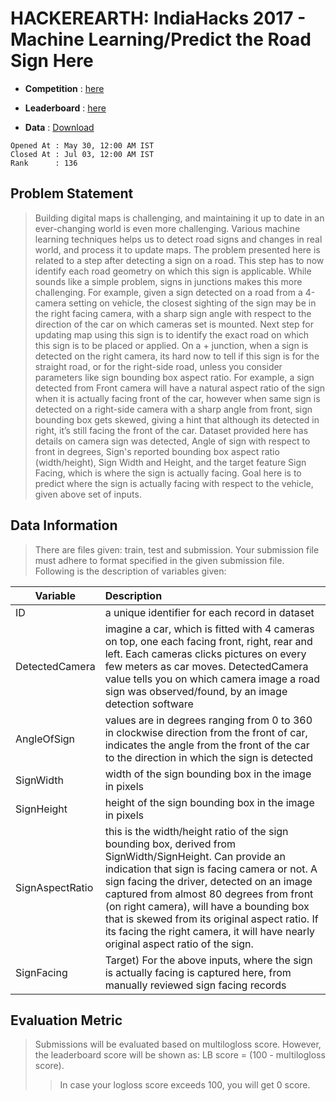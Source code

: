 # HACKEREARTH: IndiaHacks 2017 - Machine Learning/Predict the Road Sign Here
- **Competition** : [here](https://www.hackerearth.com/challenge/competitive/machine-learning-indiahacks-2017/machine-learning/predict-the-road-sign-1/)

- **Leaderboard** : [here](https://www.hackerearth.com/challenge/competitive/machine-learning-indiahacks-2017/leaderboard/)

- **Data**        : [Download](https://he-s3.s3.amazonaws.com/media/hackathon/hackerearth/predict-the-road-sign/4b699168-4-here_dataset.zip)

```
Opened At : May 30, 12:00 AM IST
Closed At : Jul 03, 12:00 AM IST
Rank      : 136
```

## Problem Statement
> Building digital maps is challenging, and maintaining it up to date in an ever-changing world is even more challenging. Various machine learning techniques helps us to detect road signs and changes in real world, and process it to update maps. The problem presented here is related to a step after detecting a sign on a road. This step has to now identify each road geometry on which this sign is applicable. While sounds like a simple problem, signs in junctions makes this more challenging. For example, given a sign detected on a road from a 4-camera setting on vehicle, the closest sighting of the sign may be in the right facing camera, with a sharp sign angle with respect to the direction of the car on which cameras set is mounted. Next step for updating map using this sign is to identify the exact road on which this sign is to be placed or applied. On a + junction, when a sign is detected on the right camera, its hard now to tell if this sign is for the straight road, or for the right-side road, unless you consider parameters like sign bounding box aspect ratio. For example, a sign detected from Front camera will have a natural aspect ratio of the sign when it is actually facing front of the car, however when same sign is detected on a right-side camera with a sharp angle from front, sign bounding box gets skewed, giving a hint that although its detected in right, it’s still facing the front of the car. Dataset provided here has details on camera sign was detected, Angle of sign with respect to front in degrees, Sign's reported bounding box aspect ratio (width/height), Sign Width and Height, and the target feature Sign Facing, which is where the sign is actually facing. Goal here is to predict where the sign is actually facing with respect to the vehicle, given above set of inputs.

## Data Information
> There are files given: train, test and submission. Your submission file must adhere to format specified in the given submission file. Following is the description of variables given:

|Variable|Description|
|--------|:----------|
|ID|a unique identifier for each record in dataset|
|DetectedCamera|imagine a car, which is fitted with 4 cameras on top, one each facing front, right, rear and left. Each cameras clicks pictures on every few meters as car moves. DetectedCamera value tells you on which camera image a road sign was observed/found, by an image detection software|
|AngleOfSign|values are in degrees ranging from 0 to 360 in clockwise direction from the front of car, indicates the angle from the front of the car to the direction in which the sign is detected|
|SignWidth|width of the sign bounding box in the image in pixels|
|SignHeight|height of the sign bounding box in the image in pixels|
|SignAspectRatio|this is the width/height ratio of the sign bounding box, derived from SignWidth/SignHeight. Can provide an indication that sign is facing camera or not. A sign facing the driver, detected on an image captured from almost 80 degrees from front (on right camera), will have a bounding box that is skewed from its original aspect ratio. If its facing the right camera, it will have nearly original aspect ratio of the sign.|
|SignFacing|Target)	For the above inputs, where the sign is actually facing is captured here, from manually reviewed sign facing records|

## Evaluation Metric
> Submissions will be evaluated based on multilogloss score. However, the leaderboard score will be shown as: LB score = (100 - multilogloss score).
>> In case your logloss score exceeds 100, you will get 0 score.
